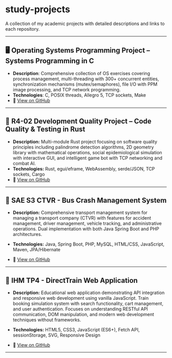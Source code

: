 # study-projects
A collection of my academic projects with detailed descriptions and links to each repository.

---

## 🖥️ Operating Systems Programming Project – Systems Programming in C
- **Description**: Comprehensive collection of OS exercises covering process management, multi-threading with 300+ concurrent entities, synchronization mechanisms (mutex/semaphores), file I/O with PPM image processing, and TCP network programming.
- **Technologies**: C, POSIX threads, Allegro 5, TCP sockets, Make
- 🔗 [View on GitHub](https://github.com/Kyagoat/study_C)

---

## 🚀 **R4-02 Development Quality Project** – Code Quality & Testing in Rust
- **Description:** Multi-module Rust project focusing on software quality principles including palindrome detection algorithms, 2D geometry library with mathematical operations, social epidemiological simulation with interactive GUI, and intelligent game bot with TCP networking and combat AI.
- **Technologies:** Rust, egui/eframe, WebAssembly, serde/JSON, TCP sockets, Cargo  
- 🔗 [View on GitHub](https://github.com/Kyagoat/study_dev_quality)

---

## 🚌 **SAE S3 CTVR - Bus Crash Management System**
- **Description:** Comprehensive transport management system for managing a transport company (CTVR) with features for accident management, driver management, vehicle tracking, and administrative operations. Dual implementation with both Java Spring Boot and PHP architectures.

- **Technologies:** Java, Spring Boot, PHP, MySQL, HTML/CSS, JavaScript, Maven, JPA/Hibernate  
- 🔗 [View on GitHub](https://github.com/Kyagoat/study_sae_s3_ctvr)

---

## 🚄 **IHM TP4 - DirectTrain Web Application**
- **Description:** Educational web application demonstrating API integration and responsive web development using vanilla JavaScript. Train booking simulation system with search functionality, cart management, and user authentication. Focuses on understanding RESTful API communication, DOM manipulation, and modern web development techniques without frameworks.

- **Technologies:** HTML5, CSS3, JavaScript (ES6+), Fetch API, sessionStorage, SVG, Responsive Design  
- 🔗 [View on GitHub](https://github.com/Kyagoat/study_web-api-integration)

---
